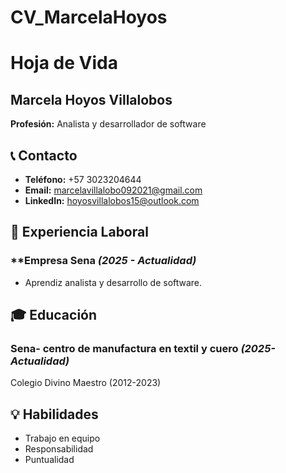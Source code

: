 # CV_MarcelaHoyos 
# Hoja de Vida

## Marcela Hoyos Villalobos 
**Profesión:** Analista y desarrollador de software

## 📞 Contacto
- **Teléfono:** +57 3023204644
- **Email:** marcelavillalobo092021@gmail.com
- **LinkedIn:** [hoyosvillalobos15@outlook.com](https://linkedin.com/in/tuusuario)

## 🏢 Experiencia Laboral
### **Empresa Sena  _(2025 - Actualidad)_
- Aprendiz analista y desarrollo de software.

## 🎓 Educación
### **Sena- centro de manufactura en textil y cuero** _(2025- Actualidad)_
Colegio Divino Maestro (2012-2023) 

## 💡 Habilidades
- Trabajo en equipo
- Responsabilidad
- Puntualidad

